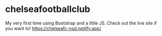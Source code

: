 # chelseafootballclub
My very first time using Bootstrap and a little JS.
Check out the live site if you want to!
https://chelseafc-nsd.netlify.app/
